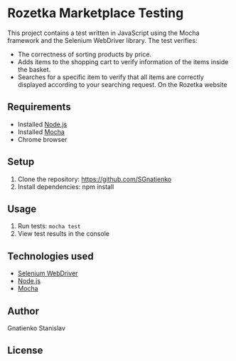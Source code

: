 # Rozetka Marketplace Testing

This project contains a test written in JavaScript using the Mocha framework and the Selenium WebDriver library. 
The test verifies:
- The correctness of sorting products by price.
- Adds items to the shopping cart to verify information of the items inside the basket.
- Searches for a specific item  to verify that all items are correctly displayed according to your searching request.
On the Rozetka website

## Requirements

- Installed [Node.js](https://nodejs.org/en/)
- Installed [Mocha](https://mochajs.org/)
- Chrome browser

## Setup

1. Clone the repository: https://github.com/SGnatienko
2. Install dependencies: npm install

## Usage

1. Run tests: `mocha test`
2. View test results in the console

## Technologies used

- [Selenium WebDriver](https://www.selenium.dev/documentation/en/webdriver/)
- [Node.js](https://nodejs.org/en/)
- [Mocha](https://mochajs.org/)

## Author

Gnatienko Stanislav

## License